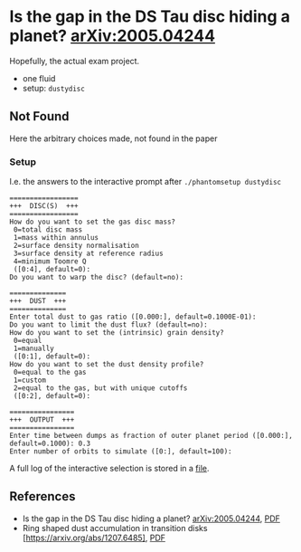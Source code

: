 # Is the gap in the DS Tau disc hiding a planet? [arXiv:2005.04244](https://arxiv.org/abs/2005.04244)

Hopefully, the actual exam project.

- one fluid
- setup: `dustydisc`

## Not Found

Here the arbitrary choices made, not found in the paper

### Setup

I.e. the answers to the interactive prompt after `./phantomsetup dustydisc`

```
=================
+++  DISC(S)  +++
=================
How do you want to set the gas disc mass?
 0=total disc mass
 1=mass within annulus
 2=surface density normalisation
 3=surface density at reference radius
 4=minimum Toomre Q
 ([0:4], default=0):
Do you want to warp the disc? (default=no):

==============
+++  DUST  +++
==============
Enter total dust to gas ratio ([0.000:], default=0.1000E-01):
Do you want to limit the dust flux? (default=no):
How do you want to set the (intrinsic) grain density?
 0=equal
 1=manually
 ([0:1], default=0):
How do you want to set the dust density profile?
 0=equal to the gas
 1=custom
 2=equal to the gas, but with unique cutoffs
 ([0:2], default=0):

================
+++  OUTPUT  +++
================
Enter time between dumps as fraction of outer planet period ([0.000:], default=0.1000): 0.3
Enter number of orbits to simulate ([0:], default=100):
```

A full log of the interactive selection is stored in a
[file](./interactive-setup.log).

## References

- Is the gap in the DS Tau disc hiding a planet?
  [arXiv:2005.04244](https://arxiv.org/abs/2005.04244),
  [PDF](https://arxiv.org/pdf/2005.04244.pdf)
- Ring shaped dust accumulation in transition disks
  [https://arxiv.org/abs/1207.6485], [PDF](https://arxiv.org/pdf/1207.6485.pdf)
